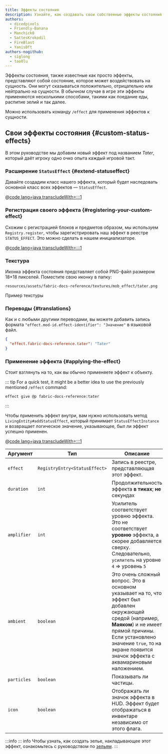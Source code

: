 ```yaml
---
title: Эффекты состояния
description: Узнайте, как создавать свои собственные эффекты состояния.
authors:
  - dicedpixels
  - Friendly-Banana
  - Manchick0
  - SattesKrokodil
  - FireBlast
  - YanisBft
authors-nogithub:
  - siglong
  - tao0lu
---
```


Эффекты состояния, также известные как просто эффекты, представляют собой состояние, которое может воздействовать на сущность. Они могут сказываться положительно, отрицательно или нейтрально на сущности. В обычном случае в игре эти эффекты применяются несколькими способами, такими как поедание еды, распитие зелий и так далее.

Можно использовать команду `/effect` для применения эффектов к сущности.

## Свои эффекты состояния {#custom-status-effects}

В этом руководстве мы добавим новый эффект под названием _Tater_, который даёт игроку одно очко опыта каждый игровой такт.

### Расширение `StatusEffect` {#extend-statuseffect}

Давайте создадим класс нашего эффекта, который будет наследовать основной класс всех эффектов — `StatusEffect`.

@[code lang=java transcludeWith=:::1](@/reference/latest/src/main/java/com/example/docs/effect/TaterEffect.java)

### Регистрация своего эффекта {#registering-your-custom-effect}

Схожим с регистрацией блоков и предметов образом, мы используем `Registry.register`, чтобы зарегистрировать наш эффект в реестре `STATUS_EFFECT`. Это можно сделать в нашем инициализаторе.

@[code lang=java transcludeWith=:::1](@/reference/latest/src/main/java/com/example/docs/effect/FabricDocsReferenceEffects.java)

### Текстура

Иконка эффекта состояния представляет собой PNG-файл размером 18×18 пикселей. Поместите свою иконку в папку:

```:no-line-numbers
resources/assets/fabric-docs-reference/textures/mob_effect/tater.png
```

<DownloadEntry visualURL="/assets/develop/tater-effect.png" downloadURL="/assets/develop/tater-effect-icon.png">Пример текстуры</DownloadEntry>

### Переводы {#translations}

Как и с любыми другими переводами, вы можете добавить запись формата `"effect.mod-id.effect-identifier": "Значение"` в языковой файл.

```json
{
  "effect.fabric-docs-reference.tater": "Tater"
}
```

### Применение эффекта {#applying-the-effect}

Стоит взглянуть на то, как вы обычно применяете эффект к объекту.

::: tip
For a quick test, it might be a better idea to use the previously mentioned `/effect` command:

```mcfunction
effect give @p fabric-docs-reference:tater
```

:::

Чтобы применить эффект внутри, вам нужно использовать метод `LivingEntity#addStatusEffect`, который принимает
`StatusEffectInstance` и возвращает логическое значение, указывающее, был ли эффект успешно применен.

@[code lang=java transcludeWith=:::1](@/reference/latest/src/main/java/com/example/docs/ReferenceMethods.java)

| Аргумент    | Тип                           | Описание                                                                                                                                                                                                                                                                                                                    |
| ----------- | ----------------------------- | --------------------------------------------------------------------------------------------------------------------------------------------------------------------------------------------------------------------------------------------------------------------------------------------------------------------------- |
| `effect`    | `RegistryEntry<StatusEffect>` | Запись в реестре, представляющая этот эффект.                                                                                                                                                                                                                                                               |
| `duration`  | `int`                         | Продолжительность эффекта **в тиках**; **не** секундах                                                                                                                                                                                                                                                                      |
| `amplifier` | `int`                         | Усилитель соответствует уровню эффекта. Это не соответствует **уровню** эффекта, а скорее добавляется сверху. Следовательно, `усилитель` на уровне `4` => уровень `5`                                                                                                                       |
| `ambient`   | `boolean`                     | Это очень сложный вопрос. Это в основном указывает на то, что эффект был добавлен окружающей средой (например, **Маяком**) и не имеет прямой причины. Если установлено значение `true`, то на экране появится значок эффекта с аквамариновым наложением. |
| `particles` | `boolean`                     | Показывать ли частицы.                                                                                                                                                                                                                                                                                      |
| `icon`      | `boolean`                     | Отображать ли значок эффекта в HUD. Эффект будет отображаться в инвентаре независимо от этого флага.                                                                                                                                                                                        |

:::info
::: info
Чтобы узнать, как создать зелье, накладывающее этот эффект, ознакомьтесь с руководством по [зельям](../items/potions).
:::

